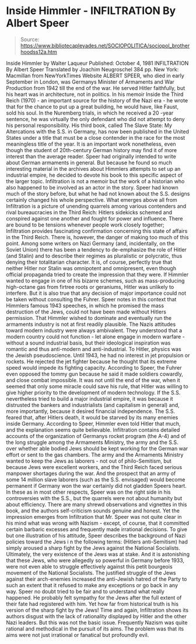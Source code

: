# Inside Himmler - INFILTRATION By Albert Speer

> Source: https://www.bibliotecapleyades.net/SOCIOPOLITICA/sociopol_brotherhoodss12a.htm

Inside Himmler by Walter Laqueur Published: October 4, 1981 INFILTRATION By Albert Speer
Translated by Joachim Neugroschel
384 pp. New York: Macmillan
from NewYorkTimes Website
ALBERT SPEER, who died in early September in London, was Germanys Minister of Armaments and War Production from 1942 till the end of the war. He served Hitler faithfully, but his heart was in architecture, not in politics. In his memoir Inside the Third Reich (1970) - an important source for the history of the Nazi era - he wrote that for the chance to put up a great building, he would have, like Faust, sold his soul. In the Nuremberg trials, in which he received a 20 -year sentence, he was virtually the only defendant who did not attempt to deny his personal responsibility. His third book, called The Slave State: My Altercations with the S.S. in Germany, has now been published in the United States under a title that must be a close contender in the race for the most meaningless title of the year. It is an important work nonetheless, even though the student of 20th-century German history may find it of more interest than the average reader. Speer had originally intended to write about German armaments in general. But because he found so much interesting material in the archives about Himmlers attempts to set up an industrial empire, he decided to devote his book to this specific aspect of the larger topic. Infiltration is not a memoir but the work of a historian who also happened to be involved as an actor in the story. Speer had known much of the story before, but what he had not known about the S.S. designs certainly changed his whole perspective.
What emerges above all from Infiltration is a picture of unending quarrels among various contenders and rival bureaucracies in the Third Reich: Hitlers sidekicks schemed and conspired against one another and fought for power and influence. There are bound to be tensions whenever people work closely together; Infiltration provides fascinating confirmation concerning this state of affairs in the Third Reich. There is, however, the danger of making too much of this point. Among some writers on Nazi Germany (and, incidentally, on the Soviet Union) there has been a tendency to de-emphasize the role of Hitler (and Stalin) and to describe their regimes as pluralistic or polycratic, thus denying their totalitarian character. It is, of course, perfectly true that neither Hitler nor Stalin was omnipotent and omnipresent, even though official propaganda tried to create the impression that they were.
If Himmler wanted to engage in one of his bizarre schemes, such as mass-producing high-octane gas from firtree roots or geraniums, Hitler was unlikely to interfere. But it is also true that any decision of major importance could not be taken without consulting the Fuhrer. Speer notes in this context that Himmlers famous 1943 speeches, in which he promised the mass destruction of the Jews, could not have been made without Hitlers permission. That Himmler wished to dominate and eventually run the armaments industry is not at first readily plausible. The Nazis attitudes toward modern industry were always ambivalent. They understood that a modern country could not function - let alone engage in modern warfare - without a sound industrial basis, but their ideological inspiration was romantic and thus anti-modern and anti-industrial. To Hitler, physics was the Jewish pseudoscience. Until 1943, he had no interest in jet propulsion or rockets. He rejected the jet fighter because he thought that its extreme speed would impede its fighting capacity.
According to Speer, the Fuhrer even opposed the tommy gun because he said it made soldiers cowardly, and close combat impossible. It was not until the end of the war, when it seemed that only some miracle could save his rule, that Hitler was willing to give higher priority to the development of modern technology. If the S.S. nevertheless tried to build a major industrial empire, it was because it distrusted the bankers and industrialists (and capitalism in general) and, more importantly, because it desired financial independence. The S.S. feared that, after Hitlers death, it would be starved by its many enemies inside Germany. According to Speer, Himmler even told Hitler that much, and the explanation seems quite believable. Infiltration contains detailed accounts of the organization of Germanys rocket program (the A-4) and of the long struggle among the Armaments Ministry, the army and the S.S. over whether able bodied Jews should be kept working for the German war effort or sent to the gas chambers. The army and the Armaments Ministry wanted to keep the Jews as laborers - not out of philo-Semitism, but because Jews were excellent workers, and the Third Reich faced serious manpower shortages during the war. And the prospect that an army of some 14 million slave laborers (such as the S.S. envisaged) would become permanent if Germany won the war certainly did not gladden Speers heart. In these as in most other respects, Speer was on the right side in his controversies with the S.S., but the quarrels were not about humanity but about efficiency. There are many shrewd observations and vignettes in this book, and the authors self-criticism sounds genuine and honest. Yet the impression emerges from Infiltration that Mr. Speer was not quite clear in his mind what was wrong with Nazism - except, of course, that it committed certain barbaric excesses and frequently made irrational decisions. To give but one illustration of his attitude, Speer describes the background of Nazi policies toward the Jews i n the following terms:
(Hitlers anti-Semitism) had simply aroused a sharp fight by the Jews against the National Socialists. Ultimately, the very existence of the Jews was at stake. And it is astonishing that these Jews, who were allegedly so powerful in Germany before 1933, were not even able to struggle effectively against this petit bourgeois movement of the National Socialists. The justified struggle of the Jews against their arch-enemies increased the anti-Jewish hatred of the Party to such an extent that it refused to make any exceptions or go back in any way.
Speer no doubt tried to be fair and to understand what really happened. He probably felt sympathy for the Jews after the full extent of their fate had registered with him. Yet how far from historical truth is his version of the sharp fight by the Jews! Time and again, Infiltration shows its authors disgust with the lack of rationality displayed by Hitler and the other Nazi leaders. But this was not the basic issue. Frequently Nazism was quite rational and methodical in the pursuit of its aims. The problem was that its aims were not just irrational or fanatical but profoundly evil.
